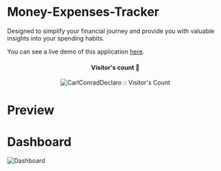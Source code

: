# Money-Expenses-Tracker
Designed to simplify your financial journey and provide you with valuable insights into your spending habits.

You can see a live demo of this application <a href="https://money-expenses-tracker.000webhostapp.com/expensesTracker.php">here</a>.

<h4 align="center">Visitor's count 👀</h4>
<p align="center"><img src="https://profile-counter.glitch.me/Money-Expenses-Tracker/count.svg" alt="CarlConradDeclaro :: Visitor's Count" /></p>

# Preview 

# Dashboard
![Dashboard](https://github.com/CarlConradDeclaro/Money-Expenses-Tracker-0.1/assets/110441309/0780b715-4570-4ece-81c1-5908dd0f1c32)
